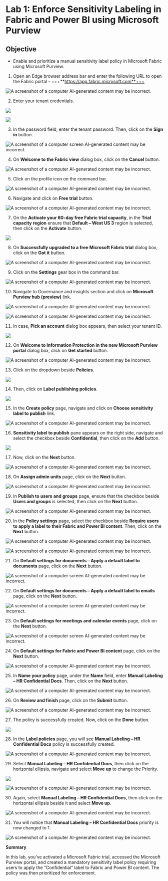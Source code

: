 # Lab 1: Enforce Sensitivity Labeling in Fabric and Power BI using Microsoft Purview

## Objective

- Enable and prioritize a manual sensitivity label policy in Microsoft
  Fabric using Microsoft Purview.

1.  Open an Edge browser address bar and enter the following URL to open
    the Fabric portal - +++**https://app.fabric.microsoft.com**+++

![A screenshot of a computer AI-generated content may be
incorrect.](./media/image1.png)

2.  Enter your tenant credentials.

![](./media/image2.png)

![](./media/image3.png)

3.  In the password field, enter the tenant password. Then, click on the
    **Sign in** button.

![A screenshot of a computer screen AI-generated content may be
incorrect.](./media/image4.png)

4.  On **Welcome to the Fabric view** dialog box, click on the
    **Cancel** button.

![A screenshot of a computer AI-generated content may be
incorrect.](./media/image5.png)

5.  Click on the profile icon on the command bar.

![A screenshot of a computer AI-generated content may be
incorrect.](./media/image6.png)

6.  Navigate and click on **Free trial** button.

![A screenshot of a computer AI-generated content may be
incorrect.](./media/image7.png)

7.  On the **Activate your 60-day free Fabric trial capacity**, in the
    **Trial capacity region** ensure that **Default – West US 3** region
    is selected, then click on the **Activate** button.

![](./media/image8.png)

8.  On **Successfully upgraded to a free Microsoft Fabric trial** dialog
    box, click on the **Got it** button.

![A screenshot of a computer AI-generated content may be
incorrect.](./media/image9.png)

9.  Click on the **Settings** gear box in the command bar.

![A screenshot of a computer AI-generated content may be
incorrect.](./media/image10.png)

10. Navigate to Governance and insights section and click on **Microsoft
    Purview hub (preview)** link.

![A screenshot of a computer AI-generated content may be
incorrect.](./media/image11.png)

![A screenshot of a computer AI-generated content may be
incorrect.](./media/image12.png)

11. In case, **Pick an account** dialog box appears, then select your
    tenant ID.

![](./media/image13.png)

12. On **Welcome to Information Protection in the new Microsoft Purview
    portal** dialog box, click on **Get started** button.

![A screenshot of a computer AI-generated content may be
incorrect.](./media/image14.png)

13. Click on the dropdown beside **Policies**.

![](./media/image15.png)

14. Then, click on **Label publishing policies**.

![](./media/image16.png)

15. In the **Create policy** page, navigate and click on **Choose
    sensitivity label to publish** link.

![A screenshot of a computer AI-generated content may be
incorrect.](./media/image17.png)

16. **Sensitivity label to publish** pane appears on the right side,
    navigate and select the checkbox beside **Confidential**, then click
    on the **Add** button.

![](./media/image18.png)

17. Now, click on the **Next** button.

![A screenshot of a computer AI-generated content may be
incorrect.](./media/image19.png)

18. On **Assign admin units** page, click on the **Next** button.

![A screenshot of a computer AI-generated content may be
incorrect.](./media/image20.png)

19. In **Publish to users and groups** page, ensure that the checkbox
    beside **Users and groups** is selected, then click on the **Next**
    button.

![A screenshot of a computer AI-generated content may be
incorrect.](./media/image21.png)

20. In the **Policy settings** page, select the checkbox beside
    **Require users to apply a label to their Fabric and Power BI
    content**. Then, click on the **Next** button.

![A screenshot of a computer AI-generated content may be
incorrect.](./media/image22.png)

![A screenshot of a computer AI-generated content may be
incorrect.](./media/image23.png)

21. On **Default settings for documents – Apply a default label to
    documents** page, click on the **Next** button.

![A screenshot of a computer screen AI-generated content may be
incorrect.](./media/image24.png)

22. On **Default settings for documents – Apply a default label to
    emails** page, click on the **Next** button.

![A screenshot of a computer screen AI-generated content may be
incorrect.](./media/image25.png)

23. On **Default settings for meetings and calendar events** page, click
    on the **Next** button.

![A screenshot of a computer screen AI-generated content may be
incorrect.](./media/image26.png)

24. On **Default settings for Fabric and Power BI content** page, click
    on the **Next** button.

![A screenshot of a computer AI-generated content may be
incorrect.](./media/image27.png)

25. In **Name your policy** page, under the **Name** field, enter
    **Manual Labeling – HR Confidential Docs**. Then, click on the
    **Next** button.

![A screenshot of a computer AI-generated content may be
incorrect.](./media/image28.png)

26. On **Review and finish** page, click on the **Submit** button.

![A screenshot of a computer AI-generated content may be
incorrect.](./media/image29.png)

27. The policy is successfully created. Now, click on the **Done**
    button.

![](./media/image30.png)

28. In the **Label policies** page, you will see **Manual Labeling – HR
    Confidential Docs** policy is successfully created.

![A screenshot of a computer AI-generated content may be
incorrect.](./media/image31.png)

29. Select **Manual Labeling – HR Confidential Docs**, then click on the
    horizontal ellipsis, navigate and select **Move up** to change the
    Priority.

![](./media/image32.png)

![A screenshot of a computer AI-generated content may be
incorrect.](./media/image33.png)

30. Again, select **Manual Labeling – HR Confidential Docs**, then click
    on the horizontal ellipsis beside it and select **Move up**.

![A screenshot of a computer AI-generated content may be
incorrect.](./media/image34.png)

31. You will notice that **Manual Labeling – HR Confidential Docs**
    priority is now changed to 1.

![A screenshot of a computer AI-generated content may be
incorrect.](./media/image35.png)

**Summary**

In this lab, you’ve activated a Microsoft Fabric trial, accessed the
Microsoft Purview portal, and created a mandatory sensitivity label
policy requiring users to apply the "Confidential" label to Fabric and
Power BI content. The policy was then prioritized for enforcement.
